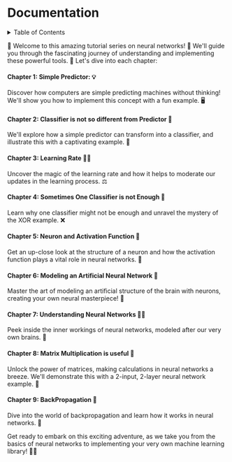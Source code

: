 
# Documentation

<!-- TABLE OF CONTENTS -->
<details>
  <summary>Table of Contents</summary>
  <ol>
    <li><a href="#c1">Chapter 1</a></li>
    <li><a href="#c2">Chapter 2</a></li>
    <li><a href="#c3">Chapter 3</a></li>
    <li><a href="#c4">Chapter 4</a></li>
    <li><a href="#c5">Chapter 5</a></li>
    <li><a href="#c6">Chapter 6</a></li>
    <li><a href="#c7">Chapter 7</a></li>
    <li><a href="#c8">Chapter 8</a></li>
    <li><a href="#c9">Chapter 9</a></li>
  </ol>
</details>


🎉 Welcome to this amazing tutorial series on neural networks! 🧠
We'll guide you through the fascinating journey of understanding and implementing these powerful tools. 🚀
Let's dive into each chapter:

#### Chapter 1: Simple Predictor: 💡
Discover how computers are simple predicting machines without thinking!
We'll show you how to implement this concept with a fun example. 🖥️

#### Chapter 2: Classifier is not so different from Predictor 🔄
We'll explore how a simple predictor can transform into a classifier,
and illustrate this with a captivating example. 🎯

#### Chapter 3: Learning Rate 🏃‍♂️
Uncover the magic of the learning rate and how it helps to moderate our updates in the learning process. ⚖️

#### Chapter 4: Sometimes One Classifier is not Enough 🧩
Learn why one classifier might not be enough and unravel the mystery of the XOR example. ❌

#### Chapter 5: Neuron and Activation Function 🧪
Get an up-close look at the structure of a neuron and how the activation function plays a vital role in neural networks. 🔬

#### Chapter 6: Modeling an Artificial Neural Network 🎨
Master the art of modeling an artificial structure of the brain with neurons, creating your own neural masterpiece! 🌟

#### Chapter 7: Understanding Neural Networks 🕵️‍♂️
Peek inside the inner workings of neural networks, modeled after our very own brains. 🧠

#### Chapter 8: Matrix Multiplication is useful 📐
Unlock the power of matrices, making calculations in neural networks a breeze.
We'll demonstrate this with a 2-input, 2-layer neural network example. 🧮

#### Chapter 9: BackPropagation 🌊
Dive into the world of backpropagation and learn how it works in neural networks. 💫

Get ready to embark on this exciting adventure, as we take you from the basics of neural networks to implementing your very own machine learning library! 🤖🌟
